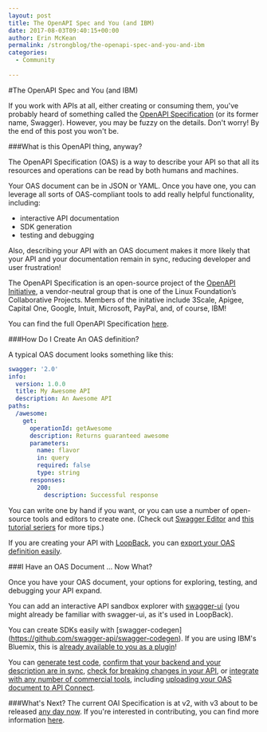 ```yaml
---
layout: post
title: The OpenAPI Spec and You (and IBM)
date: 2017-08-03T09:40:15+00:00
author: Erin McKean
permalink: /strongblog/the-openapi-spec-and-you-and-ibm
categories:
  - Community
   
---
```

#The OpenAPI Spec and You (and IBM)

If you work with APIs at all, either creating or consuming them, you've probably heard of something called the [OpenAPI Specification](https://www.openapis.org/specification/repo) (or its former name, Swagger). However, you may be fuzzy on the details. Don't worry! By the end of this post you won't be. 

###What is this OpenAPI thing, anyway?

The OpenAPI Specification (OAS) is a way to describe your API so that all its resources and operations can be read by both humans and machines. 

Your OAS document can be in JSON or YAML. Once you have one, you can leverage all sorts of OAS-compliant tools to add really helpful functionality, including: 

* interactive API documentation 
* SDK generation
* testing and debugging

Also, describing your API with an OAS document makes it more likely that your API and your documentation remain in sync, reducing developer and user frustration!

The OpenAPI Specification is an open-source project of the [OpenAPI Initiative](https://www.openapis.org/), a vendor-neutral group that is one of the Linux Foundation’s Collaborative Projects. Members of the initative include 3Scale, Apigee, Capital One, Google, Intuit, Microsoft, PayPal, and, of course, IBM!

You can find the full OpenAPI Specification [here](https://github.com/OAI/OpenAPI-Specification). 

###How Do I Create An OAS definition?

A typical OAS document looks something like this: 

```yaml 
swagger: '2.0'
info:
  version: 1.0.0
  title: My Awesome API
  description: An Awesome API 
paths:
  /awesome:
    get:
      operationId: getAwesome
      description: Returns guaranteed awesome
      parameters: 
        name: flavor
        in: query
        required: false
        type: string              
      responses:
        200:
          description: Successful response 
```

You can write one by hand if you want, or you can use a number of open-source tools and editors to create one. (Check out [Swagger Editor](https://swagger.io/swagger-editor/) and [this tutorial seriers](https://apihandyman.io/writing-openapi-swagger-specification-tutorial-part-1-introduction/) for more tips.) 

If you are creating your API with [LoopBack](https://loopback.io), you can [export your OAS definition easily](https://strongloop.com/strongblog/generating-swagger-openapi-specification-from-your-loopback-application/).

###I Have an OAS Document ... Now What?

Once you have your OAS document, your options for exploring, testing, and debugging your API expand.

You can add an interactive API sandbox explorer with [swagger-ui](https://github.com/swagger-api/swagger-ui) (you might already be familiar with swagger-ui, as it's used in LoopBack). 

You can create SDKs easily with [swagger-codegen] (https://github.com/swagger-api/swagger-codegen). If you are using  IBM's Bluemix, this is [already available to you as a plugin](https://strongloop.com/strongblog/generate-client-sdk-loopback-bluemix-cli)!

You can [generate test code](https://github.com/apigee-127/swagger-test-templates), [confirm that your backend and your description are in sync](https://github.com/apiaryio/dredd), [check for breaking changes in your API](https://swagger.io/using-swagger-to-detect-breaking-api-changes/), or [integrate with any number of commercial tools](https://swagger.io/commercial-tools/), including [uploading your OAS document to API Connect](https://www.ibm.com/support/knowledgecenter/en/SSFS6T/com.ibm.apic.apionprem.doc/create_api_swagger.html).


###What's Next?
The current OAI Specification is at v2, with v3 about to be released [any day now](https://www.openapis.org/blog/2017/06/18/open-api-initiative-begins-openapi-spec-comment-period). If you're interested in contributing, you can find more information [here](https://www.openapis.org/participate/how-to-contribute).
